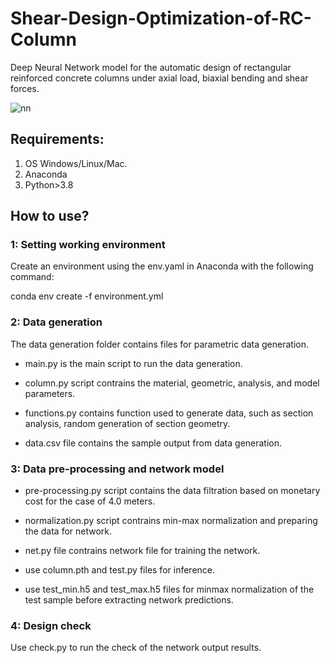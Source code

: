 # Shear-Design-Optimization-of-RC-Column
Deep Neural Network model for the automatic design of rectangular reinforced concrete columns under axial load, biaxial bending and shear forces.

![nn](https://user-images.githubusercontent.com/57977216/184858249-64a279a7-45ca-47ee-bf5c-d07878a70b6a.png)


## Requirements:
1. OS Windows/Linux/Mac.
2. Anaconda
3. Python>3.8


## How to use?

### 1: Setting working environment
Create an environment using the env.yaml in Anaconda with the following command:

conda env create -f environment.yml

### 2: Data generation
The data generation folder contains files for parametric data generation.

- main.py is the main script to run the data generation. 

- column.py script contrains the material, geometric, analysis, and model parameters.

- functions.py contains function used to generate data, such as section analysis, random generation of section geometry.

- data.csv file contains the sample output from data generation.

### 3: Data pre-processing and network model
- pre-processing.py script contains the data filtration based on monetary cost for the case of 4.0 meters.

- normalization.py script contrains min-max normalization and preparing the data for network.

- net.py file contrains network file for training the network. 

- use column.pth  and test.py files for inference.

- use test_min.h5 and test_max.h5 files for minmax normalization of the test sample before extracting network predictions.

### 4: Design check
Use check.py to run the check of the network output results.

